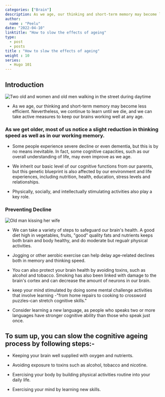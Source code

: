 ```yaml
---
categories: ["Brain"]
description: As we age, our thinking and short-term memory may become less efficient. Nevertheless, we continue to learn until we die, and we can take active measures to keep our brains working well at any age.
author:
  name : "Peelu"
date: "2022-04-10"
linktitle: "How to slow the effects of ageing"
type: 
  - post
  - posts
title : "How to slow the effects of ageing"
weight : 10
series:  
  - Hugo 101
---
```



## Introduction

![Two old and women and old men walking in the street during daytime](/ageing.webp)

- As we age, our thinking and short-term memory may become less efficient. Nevertheless, we continue to learn until we die, and we can take active measures to keep our brains working well at any age.

### As we get older, most of us notice a slight reduction in thinking speed as well as in our working memory. 

-  Some people experience severe decline or even dementia, but this is by no means inevitable. In fact, some cognitive capacities, such as our overall understanding of life, may even improve as we age.

-  We inherit our basic level of our cognitive functions from our parents, but this genetic blueprint is also affected by our environment and life experiences, including nutrition, health, education, stress levels and relationships.

- Physically, socially, and intellectually stimulating activities also play a key role.

###  Preventing Decline

![Old man kissing her wife](/old.webp)

- We can take a variety of steps to safeguard our brain's health. A good diet high in vegetables, fruits, "good"  quality fats and nutrients keeps  both brain and body healthy, and do moderate but regualr physical activities.

- Jogging or other aerobic exercise can help delay age-related declines both in memory and thinking speed.

- You can also protect your brain health by avoiding toxins, such as alcohol and tobacco. Smoking has also been linked with damage to the brain's cortex and can decrease the amount of neurons in  our brain.

- keep your mind stimulated by doing some mental challenge activities that involve learning -"from home repairs to cooking to crossword puzzles-can stretch cognitive skills."

- Consider learning a new language, as people who speaks two or more languages have stronger cognitive ability than those who speak just once.

## To sum up, you can slow the cognitive ageing process by following steps:-

- Keeping your brain well supplied with oxygen and nutrients.

- Avoiding exposure to toxins such as alcohol, tobacco and nicotine.

- Exercising your body by building physical activities routine into your daily life.

- Exercising your  mind by learning new skills.






